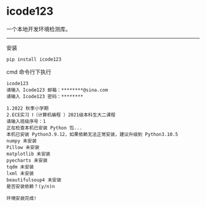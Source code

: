 # icode123

一个本地开发环境检测库。

***

安装
```python
pip install icode123
```

cmd 命令行下执行
```text
icode123
请输入 Icode123 邮箱：********@sina.com
请输入 Icode123 密码：********

1.2022 秋季小学期
2.ECE实习 Ⅰ（计算机编程 ）2021级本科生大二课程
请输入班级序号：1
正在检查本机已安装 Python 包...
本机已安装 Python3.9.12，如果依赖无法正常安装，建议升级到 Python3.10.5
numpy 未安装
Pillow 未安装
matplotlib 未安装
pyecharts 未安装
tqdm 未安装
lxml 未安装
beautifulsoup4 未安装
是否安装依赖？(y/n)n

环境安装完成!
```